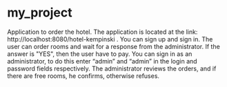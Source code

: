 # my_project
Application to order the hotel. The application is located at the link: http://localhost:8080/hotel-kempinski . You can sign up and sign in. The user can order rooms and wait for a response from the administrator. If the answer is "YES", then the user have to pay. You can sign in as an administrator, to do this enter “admin” and “admin” in the login and password fields respectively. The administrator reviews the orders, and if there are free rooms, he confirms, otherwise refuses.
